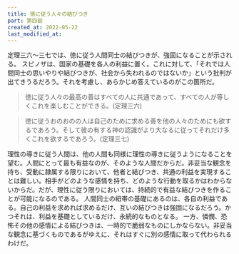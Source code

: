 ```yaml
---
title: 徳に従う人々の結びつき
part: 第四部
created_at: 2022-05-22
last_modified_at: 
---
```


定理三六～三七では、徳に従う人間同士の結びつきが、強固になることが示される。
スピノザは、国家の基礎を各人の利益に置く。これに対して、「それでは人間同士の思いやりや結びつきが、社会から失われるのではないか」という批判が出てきうるだろう。それを考慮し、あらかじめ答えているのがこの箇所だ。

>徳に従う人々の最高の善はすべての人に共通であって、すべての人が等しくこれを楽しむことができる。(定理三六)

>徳に従うおのおのの人は自己のために求める善を他の人々のためにも欲するであろう。そして彼の有する神の認識がより大なるに従ってそれだけ多くこれを欲するであろう。(定理三七)

理性の導きに従う人間は、他の人間も同様に理性の導きに従うようになることを望む。人間にとって最も有益なのが、そのような人間だからだ。非妥当な観念を持ち、受動に隷属する限りにおいて、他者と結びつき、共通の利益を実現することは難しい。相手がどのような感情を持ち、どのような行動を取るかはわからないからだ。だが、理性に従う限りにおいては、持続的で有益な結びつきを作ることが可能になるのである。
人間同士の紐帯の基礎にあるのは、各自の利益である。自己の利益を求めれば求めるだけ、互いの結びつきは強固になるだろう。かつそれは、利益を基礎としているだけ、永続的なものとなる。
一方、憐憫、恐怖その他の感情による結びつきは、一時的で脆弱なものにしかならない。非妥当な観念に基づくものであるがゆえに、それはすぐに別の感情に取って代わられるわけだ。
